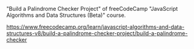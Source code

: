"Build a Palindrome Checker Project" of freeCodeCamp "JavaScript Algorithms and Data Structures (Beta)" course.

https://www.freecodecamp.org/learn/javascript-algorithms-and-data-structures-v8/build-a-palindrome-checker-project/build-a-palindrome-checker
